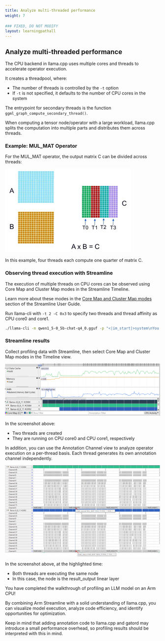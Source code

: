 ```yaml
---
title: Analyze multi-threaded performance
weight: 7

### FIXED, DO NOT MODIFY
layout: learningpathall
---
```


## Analyze multi-threaded performance

The CPU backend in llama.cpp uses multiple cores and threads to accelerate operator execution.

It creates a threadpool, where:  
- The number of threads is controlled by the `-t` option  
- If `-t` is not specified, it defaults to the number of CPU cores in the system

The entrypoint for secondary threads is the function `ggml_graph_compute_secondary_thread()`.  

When computing a tensor node/operator with a large workload, llama.cpp splits the computation into multiple parts and distributes them across threads.  

### Example: MUL_MAT Operator

For the MUL_MAT operator, the output matrix C can be divided across threads:

![text#center](images/multi_thread.jpg "Figure 23. Multi-Thread")

In this example, four threads each compute one quarter of matrix C.  

### Observing thread execution with Streamline

The execution of multiple threads on CPU cores can be observed using Core Map and Cluster Map modes in the Streamline Timeline.  

Learn more about these modes in the [Core Map and Cluster Map modes](https://developer.arm.com/documentation/101816/9-7/Analyze-your-capture/Viewing-application-activity/Core-Map-and-Cluster-Map-modes) section of the Streamline User Guide.

Run llama-cli with `-t 2 -C 0x3` to specify two threads and thread affinity as CPU core0 and core1.

```bash
./llama-cli -m qwen1_5-0_5b-chat-q4_0.gguf -p "<|im_start|>system\nYou are a helpful AI assistant.<|im_end|>\n<|im_start|>user\nTell me a story about a fox and a crow? Please do not tell the traditional story in Aesop's fables. Please tell me a positive story about friendship and love. The story should have no more than 400 words<|im_end|>\n<|im_start|>assistant\n" -st -t 2 -C 0x3
```

### Streamline results

Collect profiling data with Streamline, then select Core Map and Cluster Map modes in the Timeline view.

![text#center](images/multi_thread_core_map.png "Figure 24. Multi-Thread")

In the screenshot above:  
- Two threads are created  
- They are running on CPU core0 and CPU core1, respectively  

In addition, you can use the Annotation Channel view to analyze operator execution on a per-thread basis. Each thread generates its own annotation channel independently.

![text#center](images/multi_thread_annotation_channel.png "Figure 25. Multi-Thread")

In the screenshot above, at the highlighted time:  
- Both threads are executing the same node  
- In this case, the node is the result_output linear layer

You have completed the walkthrough of profiling an LLM model on an Arm CPU! 

By combining Arm Streamline with a solid understanding of llama.cpp, you can visualize model execution, analyze code efficiency, and identify opportunities for optimization.

Keep in mind that adding annotation code to llama.cpp and gatord may introduce a small performance overhead, so profiling results should be interpreted with this in mind.
